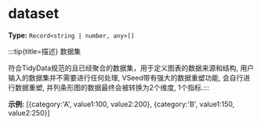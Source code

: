 # dataset

**Type:** `Record<string | number, any>[]`

:::tip{title=描述}
数据集



符合TidyData规范的且已经聚合的数据集，用于定义图表的数据来源和结构, 用户输入的数据集并不需要进行任何处理, VSeed带有强大的数据重塑功能, 会自行进行数据重塑, 并列条形图的数据最终会被转换为2个维度, 1个指标.:::


 

**示例:**
[{category:'A', value1:100, value2:200}, {category:'B', value1:150, value2:250}]


 

